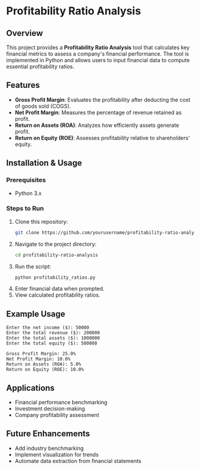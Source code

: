 # Profitability Ratio Analysis

## Overview
This project provides a **Profitability Ratio Analysis** tool that calculates key financial metrics to assess a company's financial performance. The tool is implemented in Python and allows users to input financial data to compute essential profitability ratios.

## Features
- **Gross Profit Margin**: Evaluates the profitability after deducting the cost of goods sold (COGS).
- **Net Profit Margin**: Measures the percentage of revenue retained as profit.
- **Return on Assets (ROA)**: Analyzes how efficiently assets generate profit.
- **Return on Equity (ROE)**: Assesses profitability relative to shareholders' equity.

## Installation & Usage
### Prerequisites
- Python 3.x

### Steps to Run
1. Clone this repository:
   ```sh
   git clone https://github.com/yourusername/profitability-ratio-analysis.git
   ```
2. Navigate to the project directory:
   ```sh
   cd profitability-ratio-analysis
   ```
3. Run the script:
   ```sh
   python profitability_ratios.py
   ```
4. Enter financial data when prompted.
5. View calculated profitability ratios.

## Example Usage
```
Enter the net income ($): 50000
Enter the total revenue ($): 200000
Enter the total assets ($): 1000000
Enter the total equity ($): 500000

Gross Profit Margin: 25.0%
Net Profit Margin: 10.0%
Return on Assets (ROA): 5.0%
Return on Equity (ROE): 10.0%
```

## Applications
- Financial performance benchmarking
- Investment decision-making
- Company profitability assessment

## Future Enhancements
- Add industry benchmarking
- Implement visualization for trends
- Automate data extraction from financial statements

